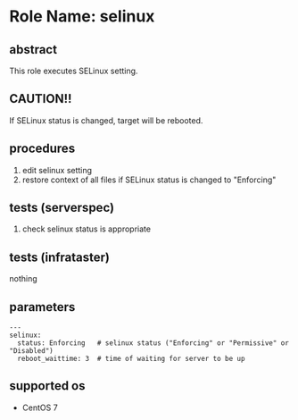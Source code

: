 # Role Name: selinux

## abstract
This role executes SELinux setting.  

## CAUTION!!
If SELinux status is changed, target will be rebooted.

## procedures
1. edit selinux setting
2. restore context of all files if SELinux status is changed to "Enforcing"

## tests (serverspec)
1. check selinux status is appropriate

## tests (infrataster)
nothing

## parameters
```
---
selinux:
  status: Enforcing   # selinux status ("Enforcing" or "Permissive" or "Disabled")
  reboot_waittime: 3  # time of waiting for server to be up
```

## supported os
* CentOS 7
